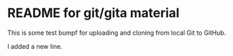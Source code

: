 # README for git/gita material

This is some test bumpf for uploading and cloning from local
Git to GitHub.

I added a new line.
